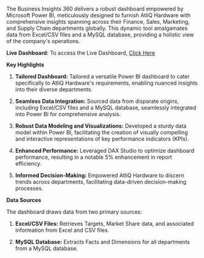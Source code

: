 The Business Insights 360 delivers a robust dashboard empowered by Microsoft Power BI, meticulously designed to furnish AtliQ Hardware with comprehensive insights spanning across their Finance, Sales, Marketing, and Supply Chain departments globally. This dynamic tool amalgamates data from Excel/CSV files and a MySQL database, providing a holistic view of the company's operations.

**Live Dashboard:** To access the Live Dashboard, [Click Here](https://www.novypro.com/project/business-insights-360-132)

**Key Highlights**

1. **Tailored Dashboard:** Tailored a versatile Power BI dashboard to cater specifically to AtliQ Hardware's requirements, enabling nuanced insights into their diverse departments.

2. **Seamless Data Integration:** Sourced data from disparate origins, including Excel/CSV files and a MySQL database, seamlessly integrated into Power BI for comprehensive analysis.

3. **Robust Data Modeling and Visualizations:** Developed a sturdy data model within Power BI, facilitating the creation of visually compelling and interactive representations of key performance indicators (KPIs).

4. **Enhanced Performance:** Leveraged DAX Studio to optimize dashboard performance, resulting in a notable 5% enhancement in report efficiency.

5. **Informed Decision-Making:** Empowered AtliQ Hardware to discern trends across departments, facilitating data-driven decision-making processes.

**Data Sources**

The dashboard draws data from two primary sources:

1. **Excel/CSV Files:** Retrieves Targets, Market Share data, and associated information from Excel and CSV files.

2. **MySQL Database:** Extracts Facts and Dimensions for all departments from a MySQL database.
